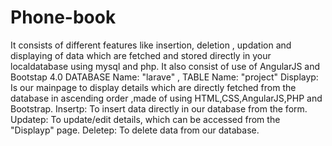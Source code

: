 # Phone-book
It consists of different features like insertion, deletion , updation and displaying of data which are fetched and stored directly in your localdatabase using mysql and php. It also consist of use of AngularJS and Bootstap 4.0
DATABASE Name: "larave" , TABLE Name: "project"
Displayp: Is our mainpage to display details which are directly fetched from the database in ascending order ,made of using HTML,CSS,AngularJS,PHP and Bootstrap.
Insertp: To insert data directly in our database from the form.
Updatep: To update/edit details, which can be accessed from the "Displayp" page.
Deletep: To delete data from our database.

